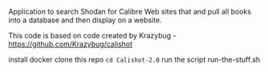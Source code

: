 Application to search Shodan for Calibre Web sites that and pull all books into a database and then display on a website.

This code is based on code created by Krazybug - https://github.com/Krazybug/calishot

install docker
clone this repo
`cd Calishot-2.0`
run the script run-the-stuff.sh
